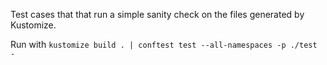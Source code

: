 Test cases that that run a simple sanity check on the files generated by Kustomize. 

Run with `kustomize build . | conftest test --all-namespaces -p ./test -`